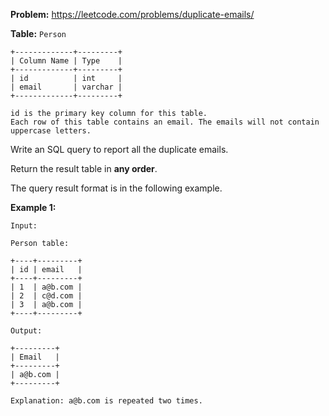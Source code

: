 **Problem:** https://leetcode.com/problems/duplicate-emails/

**Table:** `Person`

```
+-------------+---------+
| Column Name | Type    |
+-------------+---------+
| id          | int     |
| email       | varchar |
+-------------+---------+

id is the primary key column for this table.
Each row of this table contains an email. The emails will not contain uppercase letters.
```

Write an SQL query to report all the duplicate emails.

Return the result table in **any order**.

The query result format is in the following example.

**Example 1:**

```
Input: 

Person table:

+----+---------+
| id | email   |
+----+---------+
| 1  | a@b.com |
| 2  | c@d.com |
| 3  | a@b.com |
+----+---------+

Output: 

+---------+
| Email   |
+---------+
| a@b.com |
+---------+

Explanation: a@b.com is repeated two times.
```
